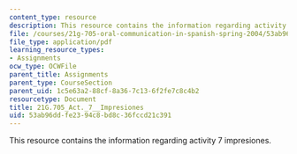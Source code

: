 ```yaml
---
content_type: resource
description: This resource contains the information regarding activity 7 impresiones.
file: /courses/21g-705-oral-communication-in-spanish-spring-2004/53ab96ddfe2394c8bd8c36fccd21c391_MIT21G_705S04_act7impres.pdf
file_type: application/pdf
learning_resource_types:
- Assignments
ocw_type: OCWFile
parent_title: Assignments
parent_type: CourseSection
parent_uid: 1c5e63a2-88cf-8a36-7c13-6f2fe7c8c4b2
resourcetype: Document
title: 21G.705_Act._7__Impresiones
uid: 53ab96dd-fe23-94c8-bd8c-36fccd21c391
---
```

This resource contains the information regarding activity 7 impresiones.

